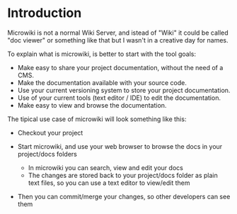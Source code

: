 Introduction
============

Microwiki is not a normal Wiki Server, and istead of "Wiki" it could be called "doc viewer" or something like 
that but I wasn't in a creative day for names.

To explain what is microwiki, is better to start with the tool goals:

* Make easy to share your project documentation, without the need of a CMS.
* Make the documentation available with your source code.
* Use your current versioning system to store your project documentation.
* Use of your current tools (text editor / IDE) to edit the documentation.
* Make easy to view and browse the documentation.

The tipical use case of microwiki will look something like this:

* Checkout your project
* Start microwiki, and use your web browser to browse the docs in your project/docs folders
  
  - In microwiki you can search, view and edit your docs
  - The changes are stored back to your project/docs folder as plain text files, so you can use a text editor 
    to view/edit them
* Then you can commit/merge your changes, so other developers can see them

